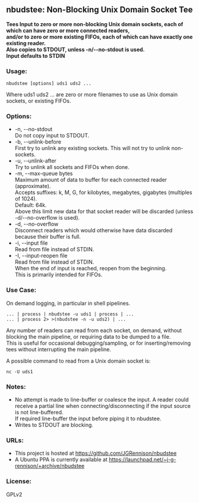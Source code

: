 ## nbudstee: Non-Blocking Unix Domain Socket Tee

**Tees Input to zero or more non-blocking Unix domain sockets, each of which can have zero or more connected readers,**  
**and/or to zero or more existing FIFOs, each of which can have exactly one existing reader.**  
**Also copies to STDOUT, unless -n/--no-stdout is used.**  
**Input defaults to STDIN**  

### Usage:

    nbudstee [options] uds1 uds2 ...

Where uds1 uds2 ... are zero or more filenames to use as Unix domain sockets, or existing FIFOs.

### Options:
* -n, --no-stdout  
  Do not copy input to STDOUT.  
* -b, --unlink-before  
  First try to unlink any existing sockets. This will not try to unlink non-sockets.  
* -u, --unlink-after  
  Try to unlink all sockets and FIFOs when done.  
* -m, --max-queue bytes  
  Maximum amount of data to buffer for each connected reader (approximate).  
  Accepts suffixes: k, M, G, for kilobytes, megabytes, gigabytes (multiples of 1024).  
  Default: 64k.  
  Above this limit new data for that socket reader will be discarded (unless -d/--no-overflow is used).  
* -d, --no-overflow  
  Disconnect readers which would otherwise have data discarded because their buffer is full.  
* -i, --input file  
  Read from file instead of STDIN.  
* -I, --input-reopen file  
  Read from file instead of STDIN.  
  When the end of input is reached, reopen from the beginning.  
  This is primarily intended for FIFOs.  

### Use Case:
On demand logging, in particular in shell pipelines.

    ... | process | nbudstee -u uds1 | process | ...
    ... | process 2> >(nbudstee -n -u uds2) | ...

Any number of readers can read from each socket, on demand, without blocking the main pipeline, or requiring data to be dumped to a file.  
This is useful for occasional debugging/sampling, or for inserting/removing tees without interrupting the main pipeline.

A possible command to read from a Unix domain socket is:

    nc -U uds1

### Notes:
* No attempt is made to line-buffer or coalesce the input.
  A reader could receive a partial line when connecting/disconnecting if the input source is not line-buffered.  
  If required line-buffer the input before piping it to nbudstee.
* Writes to STDOUT are blocking.


### URLs:
* This project is hosted at https://github.com/JGRennison/nbudstee
* A Ubuntu PPA is currently available at https://launchpad.net/~j-g-rennison/+archive/nbudstee

### License:
GPLv2
